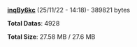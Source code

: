 [**inqBy6kc**](/data/inqBy6kc.txt) (25/11/22 - 14:18)- 389821 bytes

**Total Datas**: 4928

**Total Size**: 27.58 MB / 27.6 MB